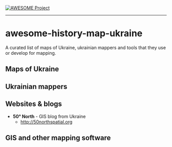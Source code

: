 [![AWESOME Project](https://camo.githubusercontent.com/1131548cf666e1150ebd2a52f44776d539f06324/68747470733a2f2f63646e2e7261776769742e636f6d2f73696e647265736f726875732f617765736f6d652f6d61737465722f6d656469612f6c6f676f2e737667)](https://github.com/sindresorhus/awesome)
***
# awesome-history-map-ukraine

A curated list of maps of Ukraine, ukrainian mappers and tools that they use or develop
for mapping.

## Maps of Ukraine

## Ukrainian mappers

## Websites & blogs

* **50° North** - GIS blog from Ukraine
  * http://50northspatial.org

## GIS and other mapping software

